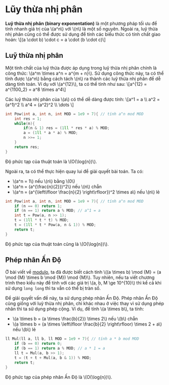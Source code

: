 # Lũy thừa nhị phân

**Luỹ thừa nhị phân (binary exponentation)** là một phương pháp tối ưu để tính nhanh giá trị của \\(a^n\\) với \\(n\\) là một số nguyên. Ngoài ra, luỹ thừa nhị phân cũng có thể được sử dụng để tính các biểu thức có tính chất giao hoán: \\[(a \cdot b) \cdot c = a \cdot (b \cdot c)\\]

## Luỹ thừa nhị phân

Một tính chất của luỹ thừa được áp dụng trong luỹ thừa nhị phân chính là công thức: \\(a^m \times a^n = a^{m + n}\\). Sử dụng công thức này, ta có thể tính được \\(a^n\\) bằng cách tách \\(n\\) ra thành các luỹ thừa nhị phân để dễ dàng tính toán. Ví dụ với \\(a^{12}\\), ta có thể tính như sau: \\[a^{12} = a^{1100_2} = a^8 \times a^4\\]

Các luỹ thừa nhị phân của \\(a\\) có thể dễ dàng được tính: \\[a^1 = a \\\ a^2 = (a^1)^2 \\\ a^4 = (a^2)^2 \\\ \dots \\]


```C++
int Pow(int a, int n, int MOD = 1e9 + 7){ // tính a^n mod MOD
	int res = 1;
	while(n){
		if(n & 1) res = (1ll * res * a) % MOD;
		a = (1ll * a * a) % MOD;
		n >>= 1;
	}
	return res;
}
``` 

Độ phức tạp của thuật toán là \\(O(\log{n})\\).

Ngoài ra, ta có thể thực hiện quay lui để giải quyết bài toán. Ta có:
- \\(a^n = 1\\) nếu \\(n\\) bằng \\(0\\)
- \\(a^n = (a^{\frac{n}{2}})^2\\) nếu \\(n\\) chẵn
- \\(a^n = (a^{\left\lfloor \frac{n}{2} \right\rfloor})^2 \times a\\) nếu \\(n\\) lẻ

```C++
int Pow(int a, int n, int MOD = 1e9 + 7){ // tính a^n mod MOD
	if (n == 0) return 1;
	if (n == 1) return a % MOD; // a^1 = a
	int t = Pow(a, n >> 1);
	t = (1ll * t * t) % MOD;
	t = (1ll * t * Pow(a, n & 1)) % MOD;
	return t;
}
```

Độ phức tạp của thuật toán cũng là \\(O(\log{n})\\).

## Phép nhân Ấn Độ

Ở bài viết về [modulo](modulo.md), ta đã được biết cách tính \\((a \times b) \mod {M} = (a \mod {M} \times b \mod {M}) \mod {M}\\). Tuy nhiên, nếu ta viết chương trình theo kiểu này để tính với các giá trị \\(a, b, M \ge 10^{10}\\) thì kể cả khi sử dụng `long long` thì ta vẫn có thể bị tràn số. 

Để giải quyết vấn đề này, ta sử dụng phép nhân Ấn Độ. Phép nhân Ấn Độ cũng giống với luỹ thừa nhị phân, chỉ khác nhau ở việc thay vì sử dụng phép nhân thì ta sử dụng phép cộng. Ví dụ, để tính \\(a \times b\\), ta tính: 
- \\(a \times b = (a \times \frac{b}{2}) \times 2\\) nếu \\(b\\) chẵn
- \\(a \times b = (a \times \left\lfloor \frac{b}{2} \right\rfloor) \times 2 + a\\) nếu \\(b\\) lẻ


```C++
ll Mul(ll a, ll b, ll MOD = 1e9 + 7){ // tính a * b mod MOD
	if (b == 0) return 0;
	if (b == 1) return a % MOD; // a * 1 = a
	ll t = Mul(a, b >> 1);
	t = (t + t + Mul(a, b & 1)) % MOD;
	return t;
}
```

Độ phức tạp của phép nhân Ấn Độ là \\(O(\log{n})\\).